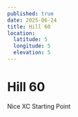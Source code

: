 ```yaml
---
published: true
date: 2025-06-24
title: Hill 60
location:
  latitude: 5
  longitude: 5
  elevation: 5
---
```

# Hill 60

Nice XC Starting Point